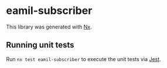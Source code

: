 # eamil-subscriber

This library was generated with [Nx](https://nx.dev).

## Running unit tests

Run `nx test eamil-subscriber` to execute the unit tests via [Jest](https://jestjs.io).
